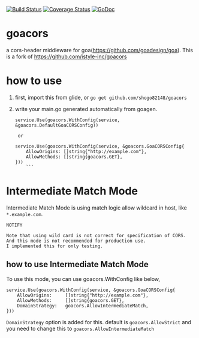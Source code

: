 [![Build Status](https://travis-ci.org/shogo82148/goacors.svg?branch=master)](https://travis-ci.org/shogo82148/goacors)
[![Coverage Status](https://coveralls.io/repos/github/shogo82148/goacors/badge.svg?branch=master&service=github)](https://coveralls.io/github/shogo82148/goacors?branch=master) [![GoDoc](https://godoc.org/github.com/shogo82148/goacors?status.svg)](https://godoc.org/github.com/shogo82148/goacors)  

# goacors
a cors-header middleware for goa(https://github.com/goadesign/goa).
This is a fork of https://github.com/istyle-inc/goacors

# how to use
1. first, import this from glide, or `go get github.com/shogo82148/goacors`
2. write your main.go generated automatically from goagen.

	```
	service.Use(goacors.WithConfig(service, &goacors.DefaultGoaCORSConfig))
	```

		or

	```
	service.Use(goacors.WithConfig(service, &goacors.GoaCORSConfig{
		AllowOrigins: []string{"http://example.com"},
		AllowMethods: []string{goacors.GET},
	}))
		```

# Intermediate Match Mode

Intermediate Match Mode is using match logic allow wildcard in host, like `*.example.com`.

```
NOTIFY

Note that using wild card is not correct for specification of CORS.
And this mode is not recommended for production use.
I implemented this for only testing.
```

## how to use Intermediate Match Mode
To use this mode, you can use goacors.WithConfig like below,

```
service.Use(goacors.WithConfig(service, &goacors.GoaCORSConfig{
	AllowOrigins:     []string{"http://example.com"},
	AllowMethods:     []string{goacors.GET},
	DomainStrategy:   goacors.AllowIntermediateMatch,
}))
```

`DomainStrategy` option is added for this. default is `goacors.AllowStrict` and you need to change this to `goacors.AllowIntermediateMatch`

